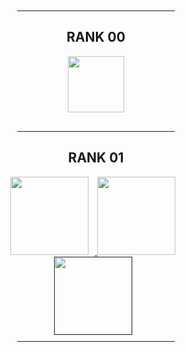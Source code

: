 <div align="center">
    <!-- Rank 00 -->
          <hr style="width: 50%; margin-top: 10px; margin-bottom: 10px;">
    <div style="padding-bottom: 20px;">
        <h2>RANK 00</h2>
        <a href="https://github.com/Pedronplay/42_rank_01/tree/40b09bd4e421acb89f988f401f2b132d2dfbc318/libft">
            <img src="https://github.com/byaliego/42-project-badges/blob/main/badges/libftm.png" width="90"/>
        </a>
    </div>

  <div style="padding-bottom: 20px;">
            <hr style="width: 50%; margin-top: 10px; margin-bottom: 10px;">
        <h2>RANK 01</h2>
        <a href="https://github.com/Pedronplay/42_rank_01/tree/68c648cefed73cdba9110c745daf5bacc9aca0e6/ft_printf">
            <img src="https://github.com/byaliego/42-project-badges/blob/main/badges/ft_printfe.png" width="125" style="margin-right: 10px;"/>
        </a>
        <a href="https://github.com/Pedronplay/42_rank_01/tree/ca72806314f93bb21c560996854ae989fffa1a5c/get_next_line">
            <img src="https://github.com/ayogun/42-project-badges/blob/3817eac1ff2d69bb5bdb29e646ea5b5bd521585c/badges/get_next_linem.png" width="125" style="margin-right: 10px;"/>
        </a>
        <div>
            <a href="">
                <img src="https://github.com/byaliego/42-project-badges/blob/main/badges/born2berootm.png" width="125" style="margin-right: 10px;"/>
            </a>
        </div>
                <hr style="width: 50%; margin-top: 10px; margin-bottom: 10px;">
    </div>
</div>

